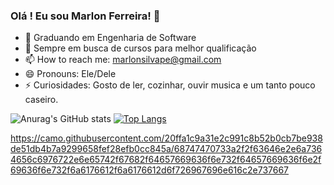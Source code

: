 ### Olá ! Eu sou Marlon Ferreira! 👋

- 🔭 Graduando em Engenharia de Software
- 🌱 Sempre em busca de cursos para melhor qualificação
- 📫 How to reach me: marlonsilvape@gmail.com
- 😄 Pronouns: Ele/Dele
- ⚡ Curiosidades: Gosto de ler, cozinhar, ouvir musica e um tanto pouco caseiro.

![Anurag's GitHub stats](https://github-readme-stats.vercel.app/api?username=marlonfeerreira&show_icons=true&theme=tokyonight)                               [![Top Langs](https://github-readme-stats.vercel.app/api/top-langs/?username=marlonfeerreira&hide_progress=true)](https://github.com/anuraghazra/github-readme-stats)

https://camo.githubusercontent.com/20ffa1c9a31e2c991c8b52b0cb7be938de51db4b7a9299658fef28efb0cc845a/68747470733a2f2f63646e2e6a7364656c6976722e6e65742f67682f64657669636f6e732f64657669636f6e2f69636f6e732f6a6176612f6a6176612d6f726967696e616c2e737667 
